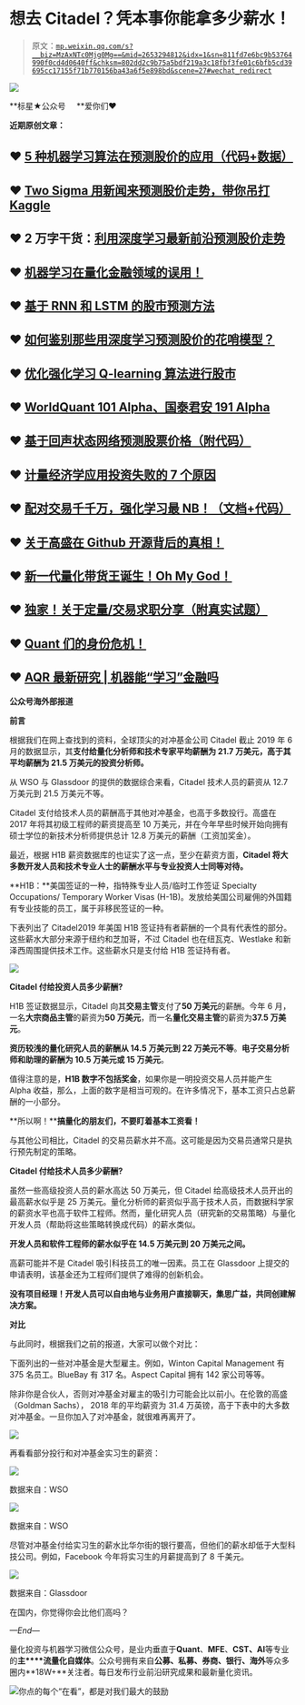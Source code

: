 # 想去 Citadel？凭本事你能拿多少薪水！

> 原文：[`mp.weixin.qq.com/s?__biz=MzAxNTc0Mjg0Mg==&mid=2653294812&idx=1&sn=811fd7e6bc9b53764990f0cd4d0640ff&chksm=802dd2c9b75a5bdf219a3c18fbf3fe01c6bfb5cd39695cc17155f71b770156ba43a6f5e898bd&scene=27#wechat_redirect`](http://mp.weixin.qq.com/s?__biz=MzAxNTc0Mjg0Mg==&mid=2653294812&idx=1&sn=811fd7e6bc9b53764990f0cd4d0640ff&chksm=802dd2c9b75a5bdf219a3c18fbf3fe01c6bfb5cd39695cc17155f71b770156ba43a6f5e898bd&scene=27#wechat_redirect)

![](img/34178214a765d0578fea405af887f201.png)

**标星★公众号     **爱你们♥   

**近期原创文章：**

## ♥ [5 种机器学习算法在预测股价的应用（代码+数据）](https://mp.weixin.qq.com/s?__biz=MzAxNTc0Mjg0Mg==&mid=2653290588&idx=1&sn=1d0409ad212ea8627e5d5cedf61953ac&chksm=802dc249b75a4b5fa245433320a4cc9da1a2cceb22df6fb1a28e5b94ff038319ae4e7ec6941f&token=1298662931&lang=zh_CN&scene=21#wechat_redirect)

## ♥ [Two Sigma 用新闻来预测股价走势，带你吊打 Kaggle](https://mp.weixin.qq.com/s?__biz=MzAxNTc0Mjg0Mg==&mid=2653290456&idx=1&sn=b8d2d8febc599742e43ea48e3c249323&chksm=802e3dcdb759b4db9279c689202101b6b154fb118a1c1be12b52e522e1a1d7944858dbd6637e&token=1330520237&lang=zh_CN&scene=21#wechat_redirect)

## ♥ 2 万字干货：[利用深度学习最新前沿预测股价走势](https://mp.weixin.qq.com/s?__biz=MzAxNTc0Mjg0Mg==&mid=2653290080&idx=1&sn=06c50cefe78a7b24c64c4fdb9739c7f3&chksm=802e3c75b759b563c01495d16a638a56ac7305fc324ee4917fd76c648f670b7f7276826bdaa8&token=770078636&lang=zh_CN&scene=21#wechat_redirect)

## ♥ [机器学习在量化金融领域的误用！](http://mp.weixin.qq.com/s?__biz=MzAxNTc0Mjg0Mg==&mid=2653292984&idx=1&sn=3e7efe9fe9452c4a5492d2175b4159ef&chksm=802dcbadb75a42bbdce895c49070c3f552dc8c983afce5eeac5d7c25974b7753e670a0162c89&scene=21#wechat_redirect)

## ♥ [基于 RNN 和 LSTM 的股市预测方法](https://mp.weixin.qq.com/s?__biz=MzAxNTc0Mjg0Mg==&mid=2653290481&idx=1&sn=f7360ea8554cc4f86fcc71315176b093&chksm=802e3de4b759b4f2235a0aeabb6e76b3e101ff09b9a2aa6fa67e6e824fc4274f68f4ae51af95&token=1865137106&lang=zh_CN&scene=21#wechat_redirect)

## ♥ [如何鉴别那些用深度学习预测股价的花哨模型？](https://mp.weixin.qq.com/s?__biz=MzAxNTc0Mjg0Mg==&mid=2653290132&idx=1&sn=cbf1e2a4526e6e9305a6110c17063f46&chksm=802e3c81b759b597d3dd94b8008e150c90087567904a29c0c4b58d7be220a9ece2008956d5db&token=1266110554&lang=zh_CN&scene=21#wechat_redirect)

## ♥ [优化强化学习 Q-learning 算法进行股市](https://mp.weixin.qq.com/s?__biz=MzAxNTc0Mjg0Mg==&mid=2653290286&idx=1&sn=882d39a18018733b93c8c8eac385b515&chksm=802e3d3bb759b42d1fc849f96bf02ae87edf2eab01b0beecd9340112c7fb06b95cb2246d2429&token=1330520237&lang=zh_CN&scene=21#wechat_redirect)

## ♥ [WorldQuant 101 Alpha、国泰君安 191 Alpha](https://mp.weixin.qq.com/s?__biz=MzAxNTc0Mjg0Mg==&mid=2653290927&idx=1&sn=ecca60811da74967f33a00329a1fe66a&chksm=802dc3bab75a4aac2bb4ccff7010063cc08ef51d0bf3d2f71621cdd6adece11f28133a242a15&token=48775331&lang=zh_CN&scene=21#wechat_redirect)

## ♥ [基于回声状态网络预测股票价格（附代码）](https://mp.weixin.qq.com/s?__biz=MzAxNTc0Mjg0Mg==&mid=2653291171&idx=1&sn=485a35e564b45046ff5a07c42bba1743&chksm=802dc0b6b75a49a07e5b91c512c8575104f777b39d0e1d71cf11881502209dc399fd6f641fb1&token=48775331&lang=zh_CN&scene=21#wechat_redirect)

## ♥ [计量经济学应用投资失败的 7 个原因](https://mp.weixin.qq.com/s?__biz=MzAxNTc0Mjg0Mg==&mid=2653292186&idx=1&sn=87501434ae16f29afffec19a6884ee8d&chksm=802dc48fb75a4d99e0172bf484cdbf6aee86e36a95037847fd9f070cbe7144b4617c2d1b0644&token=48775331&lang=zh_CN&scene=21#wechat_redirect)

## ♥ [配对交易千千万，强化学习最 NB！（文档+代码）](http://mp.weixin.qq.com/s?__biz=MzAxNTc0Mjg0Mg==&mid=2653292915&idx=1&sn=13f4ddebcd209b082697a75544852608&chksm=802dcb66b75a4270ceb19fac90eb2a70dc05f5b6daa295a7d31401aaa8697bbb53f5ff7c05af&scene=21#wechat_redirect)

## ♥ [关于高盛在 Github 开源背后的真相！](https://mp.weixin.qq.com/s?__biz=MzAxNTc0Mjg0Mg==&mid=2653291594&idx=1&sn=7703403c5c537061994396e7e49e7ce5&chksm=802dc65fb75a4f49019cec951ac25d30ec7783738e9640ec108be95335597361c427258f5d5f&token=48775331&lang=zh_CN&scene=21#wechat_redirect)

## ♥ [新一代量化带货王诞生！Oh My God！](https://mp.weixin.qq.com/s?__biz=MzAxNTc0Mjg0Mg==&mid=2653291789&idx=1&sn=e31778d1b9372bc7aa6e57b82a69ec6e&chksm=802dc718b75a4e0ea4c022e70ea53f51c48d102ebf7e54993261619c36f24f3f9a5b63437e9e&token=48775331&lang=zh_CN&scene=21#wechat_redirect)

## ♥ [独家！关于定量/交易求职分享（附真实试题）](https://mp.weixin.qq.com/s?__biz=MzAxNTc0Mjg0Mg==&mid=2653291844&idx=1&sn=3fd8b57d32a0ebd43b17fa68ae954471&chksm=802dc751b75a4e4755fcbb0aa228355cebbbb6d34b292aa25b4f3fbd51013fcf7b17b91ddb71&token=48775331&lang=zh_CN&scene=21#wechat_redirect)

## ♥ [Quant 们的身份危机！](https://mp.weixin.qq.com/s?__biz=MzAxNTc0Mjg0Mg==&mid=2653291856&idx=1&sn=729b657ede2cb50c96e92193ab16102d&chksm=802dc745b75a4e53c5018cc1385214233ec4657a3479cd7193c95aaf65642f5f45fa0e465694&token=48775331&lang=zh_CN&scene=21#wechat_redirect)

## ♥ [AQR 最新研究 | 机器能“学习”金融吗](http://mp.weixin.qq.com/s?__biz=MzAxNTc0Mjg0Mg==&mid=2653292710&idx=1&sn=e5e852de00159a96d5dcc92f349f5b58&chksm=802dcab3b75a43a5492bc98874684081eb5c5666aff32a36a0cdc144d74de0200cc0d997894f&scene=21#wechat_redirect)

**公众号海外部报道**

**前言**

根据我们在网上查找到的资料，全球顶尖的对冲基金公司 Citadel 截止 2019 年 6 月的数据显示，其**支付给量化分析师和技术专家平均薪酬为 21.7 万美元，高于其平均薪酬为 21.5 万美元的投资分析师。**

从 WSO 与 Glassdoor 的提供的数据综合来看，Citadel 技术人员的薪资从 12.7 万美元到 21.5 万美元不等。

Citadel 支付给技术人员的薪酬高于其他对冲基金，也高于多数投行。高盛在 2017 年将其初级工程师的薪资提高至 10 万美元，并在今年早些时候开始向拥有硕士学位的新技术分析师提供总计 12.8 万美元的薪酬（工资加奖金）。

最近，根据 H1B 薪资数据库的也证实了这一点，至少在薪资方面，**Citadel 将大多数开发人员和技术专业人士的薪酬水平与专业投资人士同等对待。**

**H1B：**美国签证的一种，指特殊专业人员/临时工作签证 Specialty Occupations/ Temporary Worker Visas (H-1B)。发放给美国公司雇佣的外国籍有专业技能的员工，属于非移民签证的一种。

下表列出了 Citadel2019 年美国 H1B 签证持有者薪酬的一个具有代表性的部分。这些薪水大部分来源于纽约和芝加哥，不过 Citadel 也在纽瓦克、Westlake 和新泽西周围提供技术工作。这些薪水只是支付给 H1B 签证持有者。

![](img/ef7d8c1f018945c54f97a35c075aec63.png)

**Citadel 付给投资人员多少薪酬?**

H1B 签证数据显示，Citadel 向其**交易主管**支付了**50 万美元**的薪酬。今年 6 月，一名**大宗商品主管**的薪资为**50 万美元**，而一名**量化交易主管**的薪资为**37.5 万美元**。

**资历较浅的量化研究人员的薪酬从 14.5 万美元到 22 万美元不等**。**电子交易分析师和助理的薪酬为 10.5 万美元或 15 万美元**。

值得注意的是，**H1B 数字不包括奖金**，如果你是一明投资交易人员并能产生 Alpha 收益，那么，上面的数字是相当可观的。在许多情况下，基本工资只占总薪酬的一小部分。

**所以啊！****搞量化的朋友们，不要盯着基本工资看！**

与其他公司相比，Citadel 的交易员薪水并不高。这可能是因为交易员通常只是执行预先制定的策略。

**Citadel 付给技术人员多少薪酬?**

虽然一些高级投资人员的薪水高达 50 万美元，但 Citadel 给高级技术人员开出的最高薪水似乎是 25 万美元。量化分析师的薪资似乎高于技术人员，而数据科学家的薪资水平也高于软件工程师。然而，量化研究人员（研究新的交易策略）与量化开发人员（帮助将这些策略转换成代码）的薪水类似。

**开发人员和软件工程师的薪水似乎在 14.5 万美元到 20 万美元之间。**

高薪可能并不是 Citadel 吸引科技员工的唯一因素。员工在 Glassdoor 上提交的申请表明，该基金还为工程师们提供了难得的创新机会。

**没有项目经理！开发人员可以自由地与业务用户直接聊天，集思广益，共同创建解决方案。**

**对比**

与此同时，根据我们之前的报道，大家可以做个对比：

下面列出的一些对冲基金是大型雇主。例如，Winton Capital Management 有 375 名员工。BlueBay 有 317 名。Aspect Capital 拥有 142 家公司等等。

除非你是合伙人，否则对冲基金对雇主的吸引力可能会比以前小。在伦敦的高盛（Goldman Sachs）， 2018 年的平均薪资为 31.4 万英镑，高于下表中的大多数对冲基金。一旦你加入了对冲基金，就很难再离开了。

![](img/d1aec93688ba001b2a1d7fb9a1dc0b0c.png)

  再看看部分投行和对冲基金实习生的薪资：

![](img/25d5feb22612f364cc357ab1ebbb7c2b.png)

数据来自：WSO

![](img/96f0302e8f4713c4fcc00a190217d546.png)

数据来自：WSO

尽管对冲基金付给实习生的薪水比华尔街的银行要高，但他们的薪水却低于大型科技公司。例如，Facebook 今年将实习生的月薪提高到了 8 千美元。

![](img/ba061c027195dc4230738c3c4e437466.png)

数据来自：Glassdoor

在国内，你觉得你会比他们高吗？

*—End—*

量化投资与机器学习微信公众号，是业内垂直于**Quant**、**MFE**、**CST、AI**等专业的**主****流量化自媒体**。公众号拥有来自**公募、私募、券商、银行、海外**等众多圈内**18W+**关注者。每日发布行业前沿研究成果和最新量化资讯。

![](img/6cba9abe9f2c434df7bd9c0d0d6e1156.png)你点的每个“在看”，都是对我们最大的鼓励
